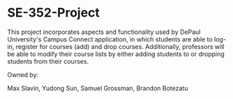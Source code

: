 # SE-352-Project

This project incorporates aspects and functionality used by DePaul University's Campus Connect application, in which students are able to log-in, register for courses (add) and drop courses. Additionally, professors will be able to modify their course lists by either adding students to or dropping students from their courses.


Owned by: 

Max Slavin,
Yudong Sun,
Samuel Grossman,
Brandon Botezatu
